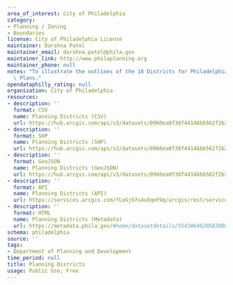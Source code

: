 ```yaml
---
area_of_interest: City of Philadelphia
category:
- Planning / Zoning
- Boundaries
license: City of Philadelphia License
maintainer: Darshna Patel
maintainer_email: darshna.patel@phila.gov
maintainer_link: http://www.philaplanning.org
maintainer_phone: null
notes: "To illustrate the outlines of the 18 Districts for Philadelphia2035 District\
  \ Plans."
opendataphilly_rating: null
organization: City of Philadelphia
resources:
- description: ''
  format: CSV
  name: Planning Districts (CSV)
  url: https://hub.arcgis.com/api/v3/datasets/0960ea0f38f44146bb562f2b212075aa_0/downloads/data?format=csv&spatialRefId=2272&where=1%3D1
- description: ''
  format: SHP
  name: Planning Districts (SHP)
  url: https://hub.arcgis.com/api/v3/datasets/0960ea0f38f44146bb562f2b212075aa_0/downloads/data?format=shp&spatialRefId=2272&where=1%3D1
- description: ''
  format: GeoJSON
  name: Planning Districts (GeoJSON)
  url: https://hub.arcgis.com/api/v3/datasets/0960ea0f38f44146bb562f2b212075aa_0/downloads/data?format=geojson&spatialRefId=4326&where=1%3D1
- description: ''
  format: API
  name: Planning Districts (API)
  url: https://services.arcgis.com/fLeGjb7u4uXqeF9q/arcgis/rest/services/Planning_Districts/FeatureServer/0/query?outFields=*&where=1%3D1
- description: ''
  format: HTML
  name: Planning Districts (Metadata)
  url: https://metadata.phila.gov/#home/datasetdetails/5543864620583086178c4e7d/representationdetails/55438a839b989a05172d0cfd/
schema: philadelphia
source: ''
tags:
- Department of Planning and Development
time_period: null
title: Planning Districts
usage: Public Use; Free
---
```

